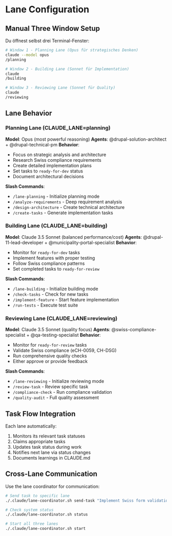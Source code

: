 # Lane Configuration

## Manual Three Window Setup
Du öffnest selbst drei Terminal-Fenster:

```bash
# Window 1 - Planning Lane (Opus für strategisches Denken)
claude --model opus
/planning

# Window 2 - Building Lane (Sonnet für Implementation)  
claude
/building

# Window 3 - Reviewing Lane (Sonnet für Quality)
claude  
/reviewing
```

## Lane Behavior

### Planning Lane (CLAUDE_LANE=planning)
**Model**: Opus (most powerful reasoning)
**Agents**: @drupal-solution-architect + @drupal-technical-pm
**Behavior**:
- Focus on strategic analysis and architecture
- Research Swiss compliance requirements
- Create detailed implementation plans
- Set tasks to `ready-for-dev` status
- Document architectural decisions

**Slash Commands**:
- `/lane-planning` - Initialize planning mode
- `/analyze-requirements` - Deep requirement analysis
- `/design-architecture` - Create technical architecture
- `/create-tasks` - Generate implementation tasks

### Building Lane (CLAUDE_LANE=building)
**Model**: Claude 3.5 Sonnet (balanced performance/cost)
**Agents**: @drupal-11-lead-developer + @municipality-portal-specialist
**Behavior**:
- Monitor for `ready-for-dev` tasks
- Implement features with proper testing
- Follow Swiss compliance patterns
- Set completed tasks to `ready-for-review`

**Slash Commands**:
- `/lane-building` - Initialize building mode
- `/check-tasks` - Check for new tasks
- `/implement-feature` - Start feature implementation
- `/run-tests` - Execute test suite

### Reviewing Lane (CLAUDE_LANE=reviewing)
**Model**: Claude 3.5 Sonnet (quality focus)
**Agents**: @swiss-compliance-specialist + @qa-testing-specialist
**Behavior**:
- Monitor for `ready-for-review` tasks
- Validate Swiss compliance (eCH-0059, CH-DSG)
- Run comprehensive quality checks
- Either approve or provide feedback

**Slash Commands**:
- `/lane-reviewing` - Initialize reviewing mode
- `/review-task` - Review specific task
- `/compliance-check` - Run compliance validation
- `/quality-audit` - Full quality assessment

## Task Flow Integration

Each lane automatically:
1. Monitors its relevant task statuses
2. Claims appropriate tasks
3. Updates task status during work
4. Notifies next lane via status changes
5. Documents learnings in CLAUDE.md

## Cross-Lane Communication

Use the lane coordinator for communication:
```bash
# Send task to specific lane
./.claude/lane-coordinator.sh send-task "Implement Swiss form validation" building

# Check system status
./.claude/lane-coordinator.sh status

# Start all three lanes
./.claude/lane-coordinator.sh start
```